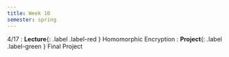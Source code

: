 ```yaml
---
title: Week 10
semester: spring
---
```


4/17
: **Lecture**{: .label .label-red } Homomorphic Encryption
: **Project**{: .label .label-green } Final Project